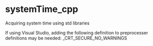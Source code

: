 # systemTime_cpp
Acquiring system time using std libraries

If using Visual Studio, adding the following definition to preprocesser definitions may be needed:
_CRT_SECURE_NO_WARNINGS
